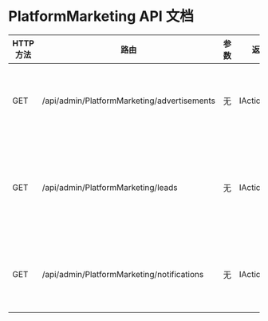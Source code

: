 # PlatformMarketing API 文档

| HTTP方法 | 路由 | 参数 | 返回值 | 描述 |
|---------|------|------|--------|------|
| GET | /api/admin/PlatformMarketing/advertisements | 无 | IActionResult | 获取广告列表 |
| GET | /api/admin/PlatformMarketing/leads | 无 | IActionResult | 获取潜在客户列表 |
| GET | /api/admin/PlatformMarketing/notifications | 无 | IActionResult | 获取通知记录 |
